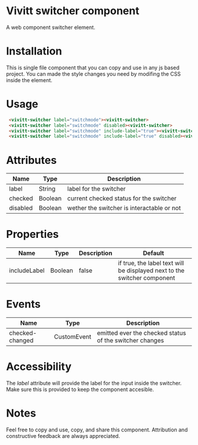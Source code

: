 # Vivitt switcher component
A web component switcher element.

# Installation
This is single file component that you can copy and use in any js based project. 
You can made the style changes you need by modifing the CSS inside the <style></style> element. 

# Usage
```html
 <vivitt-switcher label="switchmode"><vivitt-switcher>
 <vivitt-switcher label="switchmode" disabled><vivitt-switcher>
 <vivitt-switcher label="switchmode" include-label="true"><vivitt-switcher>
 <vivitt-switcher label="switchmode" include-label="true" disabled><vivitt-switcher>
```


# Attributes
| Name | Type | Description | 
| ---- | ---- | ----------- |
| label | String | label for the switcher | 
| checked | Boolean | current checked status for the switcher
| disabled | Boolean | wether the switcher is interactable or not

# Properties
| Name | Type | Description | Default |
| ---- | ---- | ----------- | -------- |
| includeLabel | Boolean | false | if true, the label text will be displayed next to the switcher component | false

# Events
| Name | Type | Description |
| ---- | ---- | ----------- | 
| checked-changed | CustomEvent | emitted ever the checked status of the switcher changes

# Accessibility
The *label* attribute will provide the label for the input inside the switcher. Make sure this is provided to keep the component accesible.

# Notes
Feel free to copy and use, copy, and share this component. Attribution and constructive feedback are always appreciated.